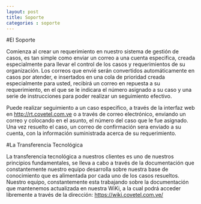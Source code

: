 ```yaml
---
layout: post
title: Soporte
categories : soporte
---
```


#El Soporte

Comienza al crear un requerimiento en nuestro sistema de gestión de casos, es tan simple como enviar un correo a una cuenta especifica, creada especialmente para llevar el control de los casos y requerimientos de su organización. Los correos que envié serán convertidos automáticamente en casos por atender, e insertados en una cola de prioridad creada especialmente para usted, recibirá un correo en repuesta a su requerimiento, en el que se le indicara el número asignado a su caso y una serie de instrucciones para poder realizar un seguimiento efectivo. 

Puede realizar seguimiento a un caso especifico, a través de la interfaz web en http://rt.covetel.com.ve o a través de correo electrónico, enviando un correo y colocando en el asunto, el número del caso que le fue asignado. Una vez resuelto el caso, un correo de confirmación sera enviado a su cuenta, con la información suministrada acerca de su requerimiento.

#La Transferencia Tecnológica

La transferencia tecnológica a nuestros clientes es uno de nuestros principios fundamentales, se lleva a cabo a través de la documentación que constantemente nuestro equipo desarrolla sobre nuestra base de conocimiento que es alimentada por cada uno de los casos resueltos. Nuestro equipo, constantemente esta trabajando sobre la documentación que mantenemos actualizada en nuestra WiKi, a la cual podrá acceder libremente a través de la dirección: https://wiki.covetel.com.ve/
